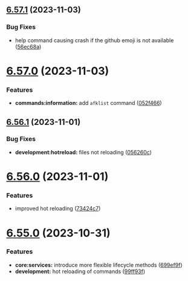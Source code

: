 ## [6.57.1](https://github.com/onesoft-sudo/sudobot/compare/v6.57.0...v6.57.1) (2023-11-03)


### Bug Fixes

* help command causing crash if the github emoji is not available ([56ec68a](https://github.com/onesoft-sudo/sudobot/commit/56ec68a6c904cb0164d1443cca6fb13d78dfcb00))



# [6.57.0](https://github.com/onesoft-sudo/sudobot/compare/v6.56.1...v6.57.0) (2023-11-03)


### Features

* **commands:information:** add `afklist` command ([052f466](https://github.com/onesoft-sudo/sudobot/commit/052f466178400a619836014dd40340d93217d8fb))



## [6.56.1](https://github.com/onesoft-sudo/sudobot/compare/v6.56.0...v6.56.1) (2023-11-01)


### Bug Fixes

* **development:hotreload:** files not reloading ([056260c](https://github.com/onesoft-sudo/sudobot/commit/056260ca61da4cd790dcd2292e780ba062d1d8e1))



# [6.56.0](https://github.com/onesoft-sudo/sudobot/compare/v6.55.0...v6.56.0) (2023-11-01)


### Features

* improved hot reloading ([73424c7](https://github.com/onesoft-sudo/sudobot/commit/73424c7c6ed25ab9d51add378b54836f81de4f0c))



# [6.55.0](https://github.com/onesoft-sudo/sudobot/compare/v6.54.0...v6.55.0) (2023-10-31)


### Features

* **core:services:** introduce more flexible lifecycle methods ([699ef9f](https://github.com/onesoft-sudo/sudobot/commit/699ef9f6b038cccc4ae411fb987dfc85558b15b6))
* **development:** hot reloading of commands ([99ff93f](https://github.com/onesoft-sudo/sudobot/commit/99ff93f74bfa92d8b01f01626eabf5440e4191a8))



